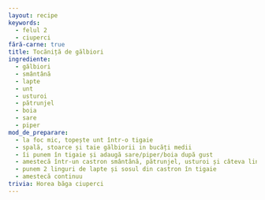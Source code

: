 ```yaml
---
layout: recipe
keywords:
  - felul 2
  - ciuperci
fără-carne: true
title: Tocăniță de gălbiori
ingrediente:
  - gălbiori
  - smântână
  - lapte
  - unt
  - usturoi
  - pătrunjel
  - boia
  - sare
  - piper
mod_de_preparare:
  - la foc mic, topește unt într-o tigaie
  - spală, stoarce și taie gălbiorii in bucăți medii
  - îi punem în tigaie și adaugă sare/piper/boia după gust
  - amestecă într-un castron smântână, pătrunjel, usturoi și câteva linguri de sos din tigaie
  - punem 2 linguri de lapte și sosul din castron în tigaie
  - amestecă continuu
trivia: Horea băga ciuperci
---
```

